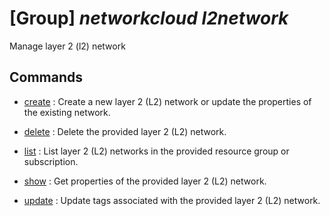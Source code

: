 # [Group] _networkcloud l2network_

Manage layer 2 (l2) network

## Commands

- [create](/Commands/networkcloud/l2network/_create.md)
: Create a new layer 2 (L2) network or update the properties of the existing network.

- [delete](/Commands/networkcloud/l2network/_delete.md)
: Delete the provided layer 2 (L2) network.

- [list](/Commands/networkcloud/l2network/_list.md)
: List layer 2 (L2) networks in the provided resource group or subscription.

- [show](/Commands/networkcloud/l2network/_show.md)
: Get properties of the provided layer 2 (L2) network.

- [update](/Commands/networkcloud/l2network/_update.md)
: Update tags associated with the provided layer 2 (L2) network.

